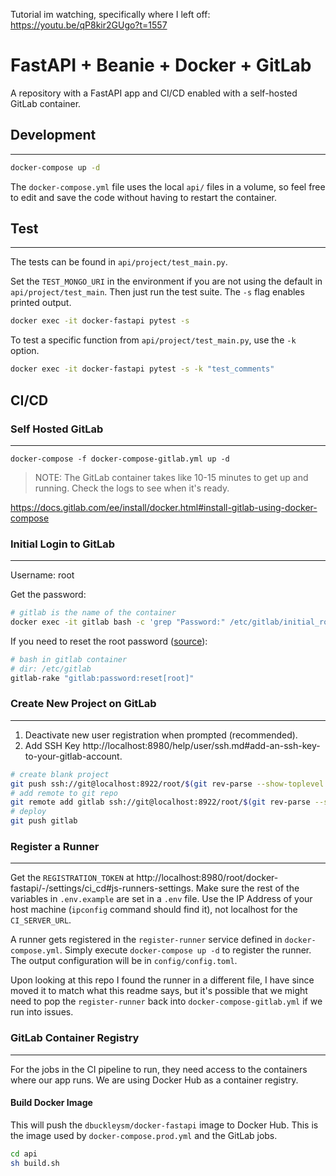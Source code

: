 Tutorial im watching, specifically where I left off: https://youtu.be/qP8kir2GUgo?t=1557
# FastAPI + Beanie + Docker + GitLab

A repository with a FastAPI app and CI/CD enabled with a self-hosted GitLab container.

## Development
---

```bash
docker-compose up -d
```

The `docker-compose.yml` file uses the local `api/` files in a volume, so feel free to edit and save the code without having to restart the container.

## Test
---

The tests can be found in `api/project/test_main.py`.

Set the `TEST_MONGO_URI` in the environment if you are not using the default in `api/project/test_main`. Then just run the test suite. The `-s` flag enables printed output.

```bash
docker exec -it docker-fastapi pytest -s
```

To test a specific function from `api/project/test_main.py`, use the `-k` option.

```bash
docker exec -it docker-fastapi pytest -s -k "test_comments"
```

## CI/CD

### Self Hosted GitLab
---

```
docker-compose -f docker-compose-gitlab.yml up -d
```

> NOTE: The GitLab container takes like 10-15 minutes to get up and running. Check the logs to see when it's ready.

https://docs.gitlab.com/ee/install/docker.html#install-gitlab-using-docker-compose

### Initial Login to GitLab
---

Username: root

Get the password:

```bash
# gitlab is the name of the container
docker exec -it gitlab bash -c 'grep "Password:" /etc/gitlab/initial_root_password'
```

If you need to reset the root password ([source](https://stackoverflow.com/questions/60062065/gitlab-initial-root-password/71546291#71546291)):

```bash
# bash in gitlab container
# dir: /etc/gitlab
gitlab-rake "gitlab:password:reset[root]"
```

### Create New Project on GitLab
---

1. Deactivate new user registration when prompted (recommended).
2. Add SSH Key http://localhost:8980/help/user/ssh.md#add-an-ssh-key-to-your-gitlab-account.

```bash
# create blank project
git push ssh://git@localhost:8922/root/$(git rev-parse --show-toplevel | xargs basename).git $(git rev-parse --abbrev-ref HEAD)
# add remote to git repo
git remote add gitlab ssh://git@localhost:8922/root/$(git rev-parse --show-toplevel | xargs basename).git
# deploy
git push gitlab
```

### Register a Runner
---

Get the `REGISTRATION_TOKEN` at http://localhost:8980/root/docker-fastapi/-/settings/ci_cd#js-runners-settings. Make sure the rest of the variables in `.env.example` are set in a `.env` file. Use the IP Address of your host machine (`ipconfig` command should find it), not localhost for the `CI_SERVER_URL`.

A runner gets registered in the `register-runner` service defined in `docker-compose.yml`. Simply execute `docker-compose up -d` to register the runner. The output configuration will be in `config/config.toml`.

Upon looking at this repo I found the runner in a different file, I have since moved it to match what this readme says, but it's possible that we might need to pop the `register-runner` back into `docker-compose-gitlab.yml` if we run into issues.

### GitLab Container Registry
---

For the jobs in the CI pipeline to run, they need access to the containers where our app runs. We are using Docker Hub as a container registry.

#### Build Docker Image

This will push the `dbuckleysm/docker-fastapi` image to Docker Hub. This is the image used by `docker-compose.prod.yml` and the GitLab jobs.

```bash
cd api
sh build.sh
```
